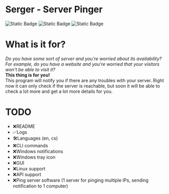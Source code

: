 # Serger - Server Pinger

![Static Badge](https://img.shields.io/badge/Language-C%23-blue)
![Static Badge](https://img.shields.io/badge/License-Custom-green)
![Static Badge](https://img.shields.io/badge/Version-Beta%200.1.0-purple)

<h1>What is it for?</h1>
<i>Do you have some sort of server and you're worried about its availability? For example, do you have a website and you're worried that your visitors won't be able to visit it?</i>
<br><b>This thing is for you!</b><br>
This program will notify you if there are any troubles with your server. Right now it can only check if the server is reachable, but soon it will be able to check a lot more and get a lot more details for you.
<br>


# TODO
- ❌README
- ✅Logs
- 🛠️Languages (en, cs)
- ❌CLI commands
- ❌Windows notifications
- ❌Windows tray icon
- ❌GUI
- ❌Linux support
- ❌API support
- ❌Ping server software (1 server for pinging multiple IPs, sending notification to 1 computer)
